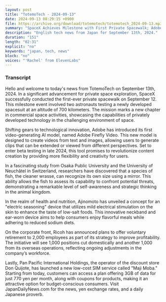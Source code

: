 ```yaml
---
layout: post
title: "TotemoTech - 2024-09-13"
date: 2024-09-13 08:29:15 +0900
file: https://archive.org/download/totemotech/totemotech_2024-09-13.mp3
summary: "SpaceX Achieves Milestone with First Private Spacewalk; Adobe Unveils Groundbreaking Video AI Model, & more…"
description: "English tech news from Japan for September 13th, 2024."
duration: "151"
length: "02:31"
explicit: "no"
keywords: "japan, tech, news"
block: "no"
voices: "'Rachel' from ElevenLabs"
---
```


### Transcript

Hello and welcome to today's news from TotemoTech on September 13th, 2024. In a significant advancement for private space exploration, SpaceX successfully conducted the first-ever private spacewalk on September 12. This milestone event involved two astronauts testing a newly developed spacesuit at an altitude of 700 kilometers. The mission marks a new chapter in commercial space activities, showcasing the capabilities of privately developed technology in the challenging environment of space.

Shifting gears to technological innovation, Adobe has introduced its first video-generating AI model, named Adobe Firefly Video. This new model is designed to create videos from text and images, allowing users to generate clips that can be extended or viewed from different perspectives. Set to enter beta testing in late 2024, this tool promises to revolutionize content creation by providing more flexibility and creativity for users.

In a fascinating study from Osaka Public University and the University of Neuchâtel in Switzerland, researchers have discovered that a species of fish, the cleaner wrasse, can recognize its own size using a mirror. This ability allows the fish to assess its capability to confront potential threats, demonstrating a remarkable level of self-awareness and strategic thinking in the animal kingdom.

In the realm of health and nutrition, Ajinomoto has unveiled a concept for an "electric seasoning" device that utilizes mild electrical stimulation on the skin to enhance the taste of low-salt foods. This innovative neckband and ear-worn device aims to help consumers enjoy flavorful meals while adhering to reduced sodium diets.

On the corporate front, Ricoh has announced plans to offer voluntary retirement to 2,000 employees as part of its strategy to improve profitability. The initiative will see 1,000 positions cut domestically and another 1,000 from its overseas operations, reflecting ongoing adjustments in the company’s workforce.

Lastly, Pan Pacific International Holdings, the operator of the discount store Don Quijote, has launched a new low-cost SIM service called "Maji Moba." Starting from today, customers can access a plan offering 3GB of data for just 770 yen per month, along with coupons for products, making it an attractive option for budget-conscious consumers.   Visit JapanDailyNews.com for the news, yen exchange rates, and a daily Japanese proverb.
